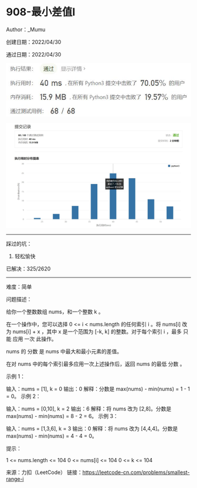 # 908-最小差值I

Author：_Mumu

创建日期：2022/04/30

通过日期：2022/04/30

![](./通过截图2.jpg)

![](./通过截图1.jpg)

*****

踩过的坑：

1. 轻松愉快

已解决：325/2620

*****

难度：简单

问题描述：

给你一个整数数组 nums，和一个整数 k 。

在一个操作中，您可以选择 0 <= i < nums.length 的任何索引 i 。将 nums[i] 改为 nums[i] + x ，其中 x 是一个范围为 [-k, k] 的整数。对于每个索引 i ，最多 只能 应用 一次 此操作。

nums 的 分数 是 nums 中最大和最小元素的差值。 

在对  nums 中的每个索引最多应用一次上述操作后，返回 nums 的最低 分数 。

 

示例 1：

输入：nums = [1], k = 0
输出：0
解释：分数是 max(nums) - min(nums) = 1 - 1 = 0。
示例 2：

输入：nums = [0,10], k = 2
输出：6
解释：将 nums 改为 [2,8]。分数是 max(nums) - min(nums) = 8 - 2 = 6。
示例 3：

输入：nums = [1,3,6], k = 3
输出：0
解释：将 nums 改为 [4,4,4]。分数是 max(nums) - min(nums) = 4 - 4 = 0。


提示：

1 <= nums.length <= 104
0 <= nums[i] <= 104
0 <= k <= 104

来源：力扣（LeetCode）
链接：https://leetcode-cn.com/problems/smallest-range-i